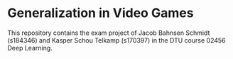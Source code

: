 # Generalization in Video Games

This repository contains the exam project of Jacob Bahnsen Schmidt (s184346) and Kasper Schou Telkamp (s170397) in the DTU course 02456 Deep Learning.

